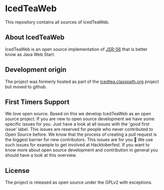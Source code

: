# IcedTeaWeb
This repository contains all sources of IcedTeaWeb. 

## About IcedTeaWeb
IcedTeaWeb is an open source implementation of [JSR-56](http://www.jcp.org/en/jsr/detail?id=56) that is better know as Java Web Start.

## Development origin
The project was formerly hosted as part of the [icedtea.classpath.org](https://icedtea.classpath.org) project but moved to github.

## First Timers Support
We love open source. Based on this we develop IcedTeaWeb as an open source project. If you are new to open source development we have some specific issues for you. Just have a look at all issues with the 'good first issue' label. This issues are reserved for people who never contributed to Open Source before. We know that the process of creating a pull request is the biggest barrier for new contributors. This issues are for you 💝 We use such issues for example to get involved at Hacktoberfest. If you want to know more about open source development and contribution in general you should have a look at this overview.

## License
The project is released as open source under the GPLv2 with exceptions.